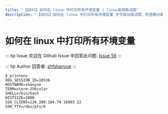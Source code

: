```yaml
---
title: "【Q055】如何在 linux 中打印所有环境变量 | linux高频面试题"
description: "【Q055】如何在 linux 中打印所有环境变量 字节跳动面试题、阿里腾讯面试题、美团小米面试题。"
---
```


# 如何在 linux 中打印所有环境变量

::: tip Issue
欢迎在 Gtihub Issue 中回答此问题: [Issue 56](https://github.com/shfshanyue/Daily-Question/issues/56)
:::

::: tip Author
回答者: [shfshanyue](https://github.com/shfshanyue)
:::

```shell
$ printenv
XDG_SESSION_ID=10536
HOSTNAME=shanyue
TERM=xterm-256color
SHELL=/bin/bash
HISTSIZE=1000
SSH_CLIENT=124.200.184.74 16003 22
SSH_TTY=/dev/pts/0
```
